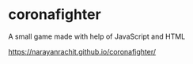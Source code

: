 # coronafighter
A small game made with help of JavaScript and HTML

https://narayanrachit.github.io/coronafighter/
